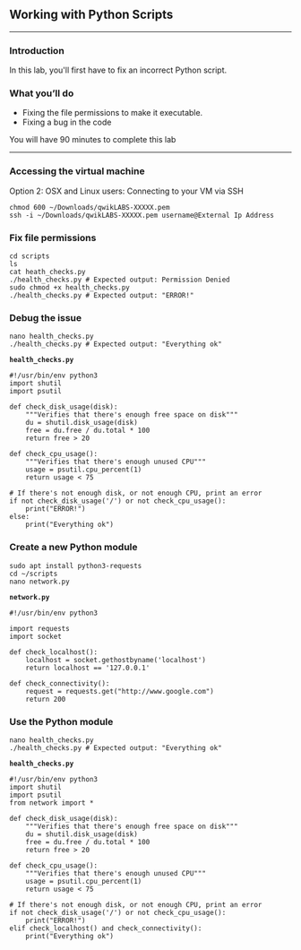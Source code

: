 ## Working with Python Scripts

<hr>

### Introduction

In this lab, you'll first have to fix an incorrect Python script. 

### What you’ll do

* Fixing the file permissions to make it executable.
* Fixing a bug in the code

You will have 90 minutes to complete this lab

<hr>

### Accessing the virtual machine

Option 2: OSX and Linux users: Connecting to your VM via SSH

```
chmod 600 ~/Downloads/qwikLABS-XXXXX.pem
ssh -i ~/Downloads/qwikLABS-XXXXX.pem username@External Ip Address
```

### Fix file permissions

```
cd scripts
ls
cat heath_checks.py
./health_checks.py # Expected output: Permission Denied
sudo chmod +x health_checks.py
./health_checks.py # Expected output: "ERROR!"
```

### Debug the issue

```
nano health_checks.py
./health_checks.py # Expected output: "Everything ok"
```

**`health_checks.py`**
```
#!/usr/bin/env python3
import shutil
import psutil

def check_disk_usage(disk):
    """Verifies that there's enough free space on disk"""
    du = shutil.disk_usage(disk)
    free = du.free / du.total * 100
    return free > 20

def check_cpu_usage():
    """Verifies that there's enough unused CPU"""
    usage = psutil.cpu_percent(1)
    return usage < 75

# If there's not enough disk, or not enough CPU, print an error
if not check_disk_usage('/') or not check_cpu_usage():
    print("ERROR!")
else:
    print("Everything ok")
```

### Create a new Python module

```
sudo apt install python3-requests
cd ~/scripts
nano network.py
```

**`network.py`**
```
#!/usr/bin/env python3

import requests
import socket

def check_localhost():
    localhost = socket.gethostbyname('localhost')
    return localhost == '127.0.0.1'

def check_connectivity():
    request = requests.get("http://www.google.com")
    return 200
```

### Use the Python module

```
nano health_checks.py
./health_checks.py # Expected output: "Everything ok"
```

**`health_checks.py`**
```
#!/usr/bin/env python3
import shutil
import psutil
from network import *

def check_disk_usage(disk):
    """Verifies that there's enough free space on disk"""
    du = shutil.disk_usage(disk)
    free = du.free / du.total * 100
    return free > 20

def check_cpu_usage():
    """Verifies that there's enough unused CPU"""
    usage = psutil.cpu_percent(1)
    return usage < 75

# If there's not enough disk, or not enough CPU, print an error
if not check_disk_usage('/') or not check_cpu_usage():
    print("ERROR!")
elif check_localhost() and check_connectivity():
    print("Everything ok")
```




